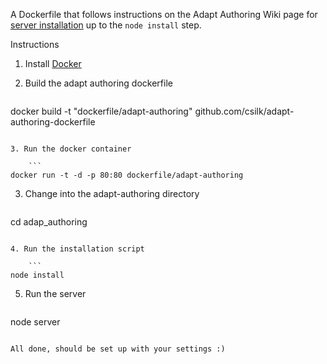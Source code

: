 A Dockerfile that follows instructions on the Adapt Authoring Wiki page for [server installation](https://github.com/adaptlearning/adapt_authoring/wiki/Install-on-Server) up to the `node install` step.

Instructions

1. Install [Docker](https://www.docker.com/)

2. Build the adapt authoring dockerfile

	```
docker build -t "dockerfile/adapt-authoring" github.com/csilk/adapt-authoring-dockerfile
```

3. Run the docker container

	```
docker run -t -d -p 80:80 dockerfile/adapt-authoring
``` 

3. Change into the adapt-authoring directory

	```
cd adap_authoring
```

4. Run the installation script

	```
node install
```

5. Run the server

	```
node server
```

All done, should be set up with your settings :)